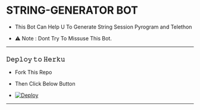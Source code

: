 # STRING-GENERATOR BOT

- This Bot Can Help U To Generate String Session Pyrogram and Telethon 

- ⚠️ Note : Dont Try To Missuse This Bot.

------------
<h3> 𝙳𝚎𝚙𝚕𝚘𝚢 𝚝𝚘 𝙷𝚎𝚛𝚔𝚞 </h3>

- Fork This Repo 

- Then Click Below Button

- [![Deploy](https://www.herokucdn.com/deploy/button.svg)](https://heroku.com/deploy)

------------

